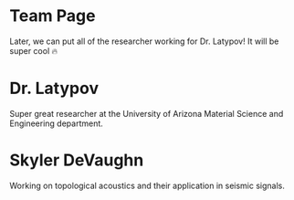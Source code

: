 # Team Page

Later, we can put all of the researcher working for Dr. Latypov! It will be super cool 🔥


# Dr. Latypov

Super great researcher at the University of Arizona Material Science and Engineering department.

# Skyler DeVaughn

Working on topological acoustics and their application in seismic signals.
